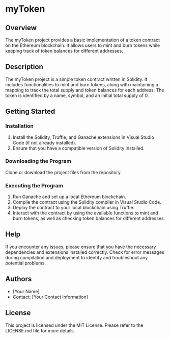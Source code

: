 # myToken

## Overview

The myToken project provides a basic implementation of a token contract on the Ethereum blockchain. It allows users to mint and burn tokens while keeping track of token balances for different addresses.

## Description

The myToken project is a simple token contract written in Solidity. It includes functionalities to mint and burn tokens, along with maintaining a mapping to track the total supply and token balances for each address. The token is identified by a name, symbol, and an initial total supply of 0.

## Getting Started

### Installation

1. Install the Solidity, Truffle, and Ganache extensions in Visual Studio Code (if not already installed).
2. Ensure that you have a compatible version of Solidity installed.

### Downloading the Program

Clone or download the project files from the repository.

### Executing the Program

1. Run Ganache and set up a local Ethereum blockchain.
2. Compile the contract using the Solidity compiler in Visual Studio Code.
3. Deploy the contract to your local blockchain using Truffle.
4. Interact with the contract by using the available functions to mint and burn tokens, as well as checking token balances for different addresses.

## Help

If you encounter any issues, please ensure that you have the necessary dependencies and extensions installed correctly. Check for error messages during compilation and deployment to identify and troubleshoot any potential problems.

## Authors

- [Your Name]
- Contact: [Your Contact Information]

## License

This project is licensed under the MIT License. Please refer to the LICENSE.md file for more details.
